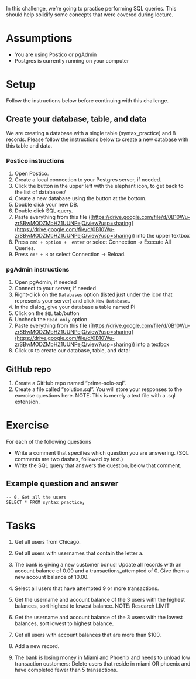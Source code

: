 In this challenge, we’re going to practice performing SQL queries. This should help solidify some concepts that were covered during lecture.

# Assumptions

* You are using Postico or pgAdmin
* Postgres is currently running on your computer

# Setup
Follow the instructions below before continuing with this challenge.

## Create your database, table, and data

We are creating a database with a single table (syntax_practice) and 8 records. Please follow the instructions below to create a new database with this table and data.

### Postico instructions

1. Open Postico.
2. Create a local connection to your Postgres server, if needed.
3. Click the button in the upper left with the elephant icon, to get back to the list of databases/
4. Create a new database using the button at the bottom.
5. Double click your new DB.
6. Double click SQL query.
7. Paste everything from this file ([https://drive.google.com/file/d/0B10Wu-zrSBwMODZMbHZ1UUNPejQ/view?usp=sharing](https://drive.google.com/file/d/0B10Wu-zrSBwMODZMbHZ1UUNPejQ/view?usp=sharing)) into the upper textbox
8. Press `cmd + option +  enter` or select Connection -> Execute All Queries.
9. Press `cmr + R` or select Connection -> Reload.

### pgAdmin instructions
1. Open pgAdmin, if needed
2. Connect to your server, if needed
3. Right-click on the `Databases` option (listed just under the icon that represents your server) and click `New Database…`
4. In the dialog, give your database a table named Pi
5. Click on the `SQL` tab/button
6. Uncheck the `Read only` option
7. Paste everything from this file ([https://drive.google.com/file/d/0B10Wu-zrSBwMODZMbHZ1UUNPejQ/view?usp=sharing](https://drive.google.com/file/d/0B10Wu-zrSBwMODZMbHZ1UUNPejQ/view?usp=sharing)) into a textbox
8. Click `OK` to create our database, table, and data!

## GitHub repo
1. Create a GitHub repo named “prime-solo-sql”.
2. Create a file called “solution.sql”. You will store your responses to the exercise questions here. NOTE: This is merely a text file with a .sql extension.

# Exercise

For each of the following questions

* Write a comment that specifies which question you are answering. (SQL comments are two dashes, followed by text.)
* Write the SQL query that answers the question, below that comment.

## Example question and answer
```
-- 0. Get all the users
SELECT * FROM syntax_practice;
```

# Tasks
1. Get all users from Chicago.

2. Get all users with usernames that contain the letter a.
3. The bank is giving a new customer bonus! Update all records with an account balance of 0.00 and a transactions_attempted of 0. Give them a new account balance of 10.00.
4. Select all users that have attempted 9 or more transactions.
5. Get the username and account balance of the 3 users with the highest balances, sort highest to lowest balance. NOTE: Research LIMIT
6. Get the username and account balance of the 3 users with the lowest balances, sort lowest to highest balance.
7. Get all users with account balances that are more than $100.
8. Add a new record.
9. The bank is losing money in Miami and Phoenix and needs to unload low transaction customers: Delete users that reside in miami OR phoenix and have completed fewer than 5 transactions.
